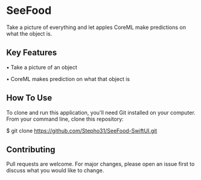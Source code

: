 # SeeFood

Take a picture of everything and let apples CoreML make predictions on what the object is.

## Key Features

• Take a picture of an object

• CoreML makes prediction on what that object is

## How To Use

To clone and run this application, you'll need Git installed on your computer. From your command line, clone this repository:

$ git clone https://github.com/Stepho31/SeeFood-SwiftUI.git


## Contributing

Pull requests are welcome. For major changes, please open an issue first
to discuss what you would like to change.
